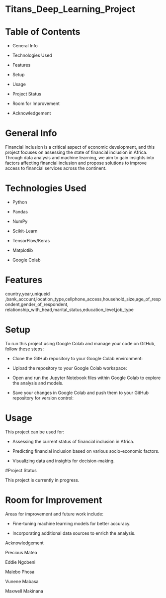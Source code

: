 # Titans_Deep_Learning_Project

# Table of Contents

* General Info

* Technologies Used

* Features

* Setup

* Usage

* Project Status

* Room for Improvement

* Acknowledgement

# General Info

Financial inclusion is a critical aspect of economic development, and this project focuses on assessing the state of financial inclusion in Africa. Through data analysis and machine learning, we aim to gain insights into factors affecting financial inclusion and propose solutions to improve access to financial services across the continent.

# Technologies Used

* Python

* Pandas

* NumPy

* Scikit-Learn

* TensorFlow/Keras

* Matplotlib

* Google Colab

# Features
country,year,uniqueid ,bank_account,location_type,cellphone_access,household_size,age_of_respondent,gender_of_respondent, relationship_with_head,marital_status,education_level,job_type

# Setup

To run this project using Google Colab and manage your code on GitHub, follow these steps:

* Clone the GitHub repository to your Google Colab environment:

* Upload the repository to your Google Colab workspace:

* Open and run the Jupyter Notebook files within Google Colab to explore the analysis and models.

* Save your changes in Google Colab and push them to your GitHub repository for version control:

# Usage

This project can be used for:

* Assessing the current status of financial inclusion in Africa.

* Predicting financial inclusion based on various socio-economic factors.

* Visualizing data and insights for decision-making.

#Project Status

This project is currently in progress. 

# Room for Improvement

Areas for improvement and future work include:

* Fine-tuning machine learning models for better accuracy.

*  Incorporating additional data sources to enrich the analysis.

Acknowledgement

Precious Matea

Eddie Ngobeni

Malebo Phosa

Vunene Mabasa

Maxwell Makinana
